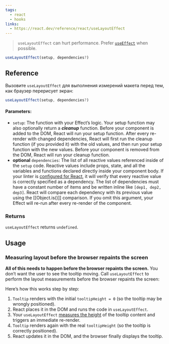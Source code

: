 ```yaml
---
tags:
  - react
  - hooks
links:
  - https://react.dev/reference/react/useLayoutEffect
---
```

>`useLayoutEffect` can hurt performance. Prefer [`useEffect`](https://react.dev/reference/react/useEffect) when possible.

```jsx
useLayoutEffect(setup, dependencies?)
```

## Reference
Вызовите `useLayoutEffect` для выполнения измерений макета перед тем, как браузер перерисует экран:
```jsx
useLayoutEffect(setup, dependencies?)
```
 
 #### Parameters:
 - `setup`: The function with your Effect’s logic. Your setup function may also optionally return a **_cleanup_** function. Before your component is added to the DOM, React will run your setup function. After every re-render with changed dependencies, React will first run the cleanup function (if you provided it) with the old values, and then run your setup function with the new values. Before your component is removed from the DOM, React will run your cleanup function.
- **optional** `dependencies`: The list of all reactive values referenced inside of the `setup` code. Reactive values include props, state, and all the variables and functions declared directly inside your component body. If your linter is [configured for React](https://react.dev/learn/editor-setup#linting), it will verify that every reactive value is correctly specified as a dependency. The list of dependencies must have a constant number of items and be written inline like `[dep1, dep2, dep3]`. React will compare each dependency with its previous value using the [[Object.is()]] comparison. If you omit this argument, your Effect will re-run after every re-render of the component.
### Returns
`useLayoutEffect` returns `undefined`.

## Usage
### Measuring layout before the browser repaints the screen
**All of this needs to happen before the browser repaints the screen.** You don’t want the user to see the tooltip moving. Call `useLayoutEffect` to perform the layout measurements before the browser repaints the screen:

Here’s how this works step by step:

1. `Tooltip` renders with the initial `tooltipHeight = 0` (so the tooltip may be wrongly positioned).
2. React places it in the DOM and runs the code in `useLayoutEffect`.
3. Your `useLayoutEffect` [measures the height](https://developer.mozilla.org/en-US/docs/Web/API/Element/getBoundingClientRect) of the tooltip content and triggers an immediate re-render.
4. `Tooltip` renders again with the real `tooltipHeight` (so the tooltip is correctly positioned).
5. React updates it in the DOM, and the browser finally displays the tooltip.